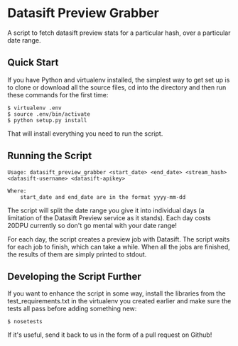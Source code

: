 Datasift Preview Grabber
========================

A script to fetch datasift preview stats for a particular hash, over a particular date range.

Quick Start
------------

If you have Python and virtualenv installed, the simplest way to get set up is to
clone or download all the source files, cd into the directory and then run these
commands for the first time:

    $ virtualenv .env
    $ source .env/bin/activate
    $ python setup.py install

That will install everything you need to run the script.

Running the Script
-----------------

    Usage: datasift_preview_grabber <start_date> <end_date> <stream_hash> <datasift-username> <datasift-apikey>

    Where:
        start_date and end_date are in the format yyyy-mm-dd

The script will split the date range you give it into individual days (a limitation
of the Datasift Preview service as it stands).  Each day costs 20DPU currently so
don't go mental with your date range!

For each day, the script creates a preview job with Datasift.  The script waits for
each job to finish, which can take a while.  When all the jobs are finished, the
results of them are simply printed to stdout.

Developing the Script Further
-----------------------------

If you want to enhance the script in some way, install the libraries from the
test_requirements.txt in the virtualenv you created earlier and make sure the
tests all pass before adding something new:

    $ nosetests

If it's useful, send it back to us in the form of a pull request on Github!
